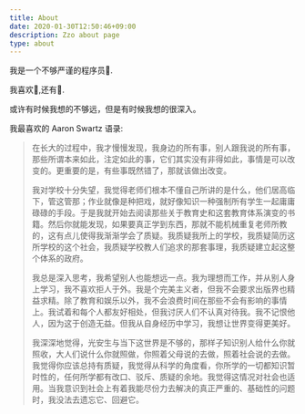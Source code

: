```yaml
---
title: About
date: 2020-01-30T12:50:46+09:00
description: Zzo about page
type: about
---
```


我是一个不够严谨的程序员:hear_no_evil:.

我喜欢:book:,还有:ping_pong:.

或许有时候我想的不够远，但是有时候我想的很深入。

我最喜欢的 Aaron Swartz 语录:

> 在长大的过程中，我才慢慢发现，我身边的所有事，别人跟我说的所有事，那些所谓本来如此，注定如此的事，它们其实没有非得如此，事情是可以改变的。更重要的是，有些事既然错了，那就该做出改变。
>
> 我对学校十分失望，我觉得老师们根本不懂自己所讲的是什么，他们居高临下，管这管那；作业就像是种把戏，就好像知识一种强制所有学生一起庸庸碌碌的手段。于是我就开始去阅读那些关于教育史和这套教育体系演变的书籍。然后你就能发现，如果要真正学到东西，那就不能机械重复老师所教的，这有点儿使得我渐渐学会了质疑。我质疑我所上的学校，我质疑简历这所学校的这个社会，我质疑学校教人们追求的那套事理，我质疑建立起这整个体系的政府。
>
> 我总是深入思考，我希望别人也能想远一点。我为理想而工作，并从别人身上学习，我不喜欢拒人于外。我是个完美主义者，但我不会要求出版界也精益求精。除了教育和娱乐以外，我不会浪费时间在那些不会有影响的事情上。我试着和每个人都友好相处，但我讨厌人们不认真对待我。我不记恨他人，因为这于创造无益。但我从自身经历中学习，我想让世界变得更美好。
>
> 我深深地觉得，光安生与当下这世界是不够的，那样子知识别人给什么你就照收，大人们说什么你就照做，你照着父母说的去做，照着社会说的去做。我觉得你应该总持有质疑，我觉得从科学的角度看，你所学的一切都知识暂时性的，任何所学都有改口、驳斥、质疑的余地。我觉得这情况对社会也适用。当我意识到社会上有着我能尽份力去解决的真正严重的、基础性的问题时，我没法去遗忘它、回避它。


